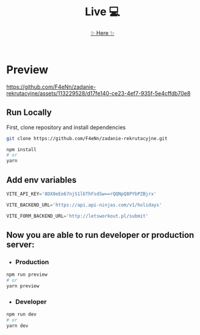 
<h1 align='center'>Live 💻</h1> 

<p align='center'><a target='_blank' href='https://zadanie-rekrutacyjne-thinkfirst.netlify.app/' align='center' >✨ Here ✨</a></p>

</br>

# Preview

https://github.com/F4eNn/zadanie-rekrutacyjne/assets/113229528/d17fe140-ce23-4ef7-935f-5e4cffdb70e8




## Run Locally

First, clone repository and install dependencies
```bash
git clone https://github.com/F4eNn/zadanie-rekrutacyjne.git
```
```bash
npm install
# or
yarn 
```
## Add env variables

```js
VITE_API_KEY='8DX8eEe67njS1lbThFsdSw==rQQNpQ8PYbPZBjrx'

VITE_BACKEND_URL='https://api.api-ninjas.com/v1/holidays'

VITE_FORM_BACKEND_URL='http://letsworkout.pl/submit'
```

## Now you are able to run developer or production server:

 - ### Production
```bash
npm run preview
# or
yarn preview
```
 - ### Developer
```bash
npm run dev
# or
yarn dev
```
